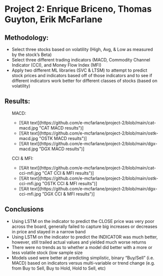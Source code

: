# Project 2: Enrique Briceno, Thomas Guyton, Erik McFarlane

## Methodology:
<ul>
  <li>Select three stocks based on volatility (High, Avg, & Low as measured by the stock’s Beta)
  <li>Select three different trading indicators (MACD, Commodity Channel Indicator (CCI), and Money Flow Index (MFI)
  <li>Apply two different ML libraries (SVC & LTSM) to attempt to predict stock prices and indicators based off of those indicators and to see if different indicators work better for different classes of stocks (based on volatility)
</ul>

## Results:
<ul> MACD: 
  <ul>
    <li>[![Alt text](https://github.com/e-mcfarlane/project-2/blob/main/cat-macd.jpg "CAT MACD results")]
    <li>[![Alt text](https://github.com/e-mcfarlane/project-2/blob/main/ostk-macd.jpg "OSTK MACD results")]
    <li>[![Alt text](https://github.com/e-mcfarlane/project-2/blob/main/dgx-macd.jpg "DGX MACD results")]
  </ul>
</ul>
<ul> CCI & MFI: 
  <ul>
    <li>[![Alt text](https://github.com/e-mcfarlane/project-2/blob/main/cat-cci-mfi.jpg "CAT CCI & MFI results")]
    <li>[![Alt text](https://github.com/e-mcfarlane/project-2/blob/main/ostk-cci-mfi.jpg "OSTK CCI & MFI results")]
    <li>[![Alt text](https://github.com/e-mcfarlane/project-2/blob/main/dgx-cci-mfi.jpg "DGX CCI & MFI results")]
  </ul>
</ul>


## Conclusions
<ul>
  <li>Using LSTM on the indicator to predict the CLOSE price was very poor across the board, generally failed to capture big increases or decreases in price and stayed in a narrow band
  <li>Using LSTM on the indicator to predict the INDICATOR was much better, however, still trailed actual values and yielded much worse returns
  <li>There were no trends as to whether a model did better with a more or less volatile stock (low sample size
  <li>Models used were better at predicting simplistic, binary “Buy/Sell” (i.e. MACD) based on indicators versus multi-variable or trend change (e.g. from Buy to Sell, Buy to Hold, Hold to Sell, etc)
